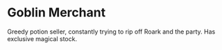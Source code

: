 # Goblin Merchant

Greedy potion seller, constantly trying to rip off Roark and the party. Has exclusive magical stock.